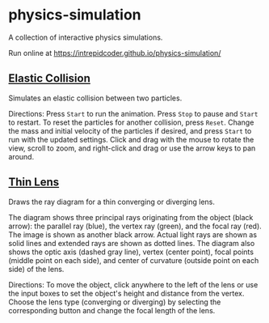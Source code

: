 # physics-simulation

A collection of interactive physics simulations.

Run online at https://intrepidcoder.github.io/physics-simulation/

## [Elastic Collision][1]

Simulates an elastic collision between two particles.

Directions: Press `Start` to run the animation. Press `Stop` to pause and `Start` to restart. To reset the particles for another collision, press `Reset`. Change the mass and initial velocity of the particles if desired, and press `Start` to run with the updated settings. Click and drag with the mouse to rotate the view, scroll to zoom, and right-click and drag or use the arrow keys to pan around.

## [Thin Lens][2]

Draws the ray diagram for a thin converging or diverging lens.

The diagram shows three principal rays originating from the object (black arrow): the parallel ray (blue), the vertex ray (green), and the focal ray (red). The image is shown as another black arrow.
Actual light rays are shown as solid lines and extended rays are shown as dotted lines. The diagram also shows the optic axis (dashed gray line), vertex (center point), focal points (middle point on each side), and center of curvature (outside point on each side) of the lens.

Directions: To move the object, click anywhere to the left of the lens or use the input boxes to set the object's height and distance from the vertex. Choose the lens type (converging or diverging) by selecting the corresponding button and change the focal length of the lens.

[1]: https://intrepidcoder.github.io/physics-simulation/elastic-collision.html "Elastic Collision"
[2]: https://intrepidcoder.github.io/physics-simulation/thin-lens.html "Thin Lens"
